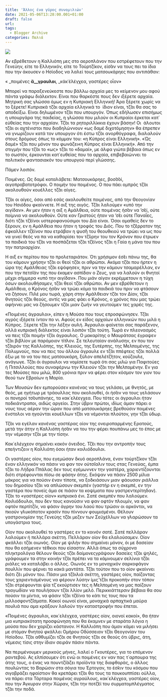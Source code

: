 ```yaml
---
title: 'Άλλος ένα γύρος συνομιλιών'
date: 2021-05-06T13:28:00.001+01:00
draft: false
url: 
tags:
  - Blogger Archive
categories: Παλιά
---
```


[![](https://blogger.googleusercontent.com/img/b/R29vZ2xl/AVvXsEhOWH4EsTEFjkr7GGVI7NfPO1pLp-aYZ-gP_LURnHO1ZvengRyBD0kZ_VGzBB7ukSOnX1V4JCCJ0xgSeGVciMPekV63Cl5KTxWkOube3-YN6n86ivn61i7qvLxAXyFNdQHL7DmDCprgWBQ/s320/Capture+d%25E2%2580%2599e%25CC%2581cran+2021-04-29+a%25CC%2580+21.19.00.png)](https://blogger.googleusercontent.com/img/b/R29vZ2xl/AVvXsEhOWH4EsTEFjkr7GGVI7NfPO1pLp-aYZ-gP_LURnHO1ZvengRyBD0kZ_VGzBB7ukSOnX1V4JCCJ0xgSeGVciMPekV63Cl5KTxWkOube3-YN6n86ivn61i7qvLxAXyFNdQHL7DmDCprgWBQ/s1478/Capture+d%25E2%2580%2599e%25CC%2581cran+2021-04-29+a%25CC%2580+21.19.00.png)

  

Αν εβρέθετουν η Καλλιόπη μες στο αεροπλάνον που εστρέφετουν που την Γενεύην, είτε το Ελληνικόν, είτε το Τούρτζ̆ικον, είσ̆αν να τους πει τα ίδια που την άκουσεν ο Ησίοδος να λαλεί τους ματσουκάρηες που αντιπάθαν:

« _ποιμένες __ἄ__γραυλοι__, _κάκ᾽ἐλέγχεα, γαστέρες οἶον» 

Μπορεί να παραξενεύκεστε που βάλλω αρχαία μες το κείμενον μου αφού πάντα γράφω διάλεκτον. Είναι που θαρκέστε πους δεν ιξέρετε αρχαία. Μητρική σας γλώσσα όμως εν η Κυπριακή Ελληνική! Άρα ξέρετε χωρίς να το ξέρετε! Κυπριακά τζ̆αι αρχαία ελληνικά το  ίδιον είναι, τζ̆αι θα σας το αποδείξω. Είναι δηλωμένον τζ̆αι που υπουργόν. Όπως εδήλωσεν επισήμως η υπουργάρα της παιδείας, η γλώσσα που μιλούν οι Κυπραίοι έρκεται κατ΄ εύθείας που την αρχαίαν. Τζ̆αι τα ρητοριλλίκκια έχουν βάσην! Οι  άλουτοι τζ̆αι οι αχτένιστοι που διαδηλώννουν «ως δαμέ διχοτόμησην» θα έπρεπεν να γνωρίζουν κατά τον υπουργον ότι έστω τζ̆αι ανορθόγραφα, διαλαλούν στους δρόμους όπως το κόμμαν του: «η Κύπρος είναι Ελληνική». «Ώς δαμέ» τζ̆αι που μόνον του φωνάζει«η Κύπρος είναι Ελληνική». Από την στιγμήν που τζ̆αι το «ως» τζ̆αι το «δαμαί», με άλφα γιώτα βέβαια όπως εν το σωστόν, έρκουνται κατ΄ευθείας που τα αρχαία, επιβεβαιώννει το πολιτικόν φαντασιακόν του υπουργού περί γλώσσης. 

Πάμεν λοιπόν.

Ποιμένες. Ως δαμέ καταλάβετε: Ματσουκάρηες, βοσ̆σ̆οί, αιγοπροβατοτρόφοι. Ο ποιμήν του ποιμένος. Ο που πάει ομπρός τζ̆αι ακολουθούν κουέλλες τζ̆αι αίγες.

Τζ̆αι οι αίγες, όσοι από εσάς ακολουθείτε ποιμένας, από την Θεογονίαν του Ησιόδου φκαίννετε. Η αιξ της αιγός. Τζ̆αι λαλούμεν «υπό την αιγίδαν». Αν μεν ήταν η αιξ η Αμάλθεια, ούτε ποιμένας ήσ̆αν να ’σ̆εί, ούτε ποίμνια να ακολουθούν. Ούτε καν Γριστούς ήταν να ’σ̆ει ούτε Παναΐες, διότι τζ̆αι τζ̆είνοι υστεροφανούσιμοι του Δία είναι. Όσοι αμαθείς δεν το ξέρουν, εν η Αμάλθεια που ήταν η τροφός του Διός. Που το τζ̆έρρατον της έφκαλλεν τζ̆είνον που ετράβαν η ψυσ̆ή του θεουθκιού να τρώει να ως που να γινεί θεός να πα να καθαρίσει τον τζ̆ύρην του τον Κρόνον που έτρωεν τα παιδκιά του τζ̆αι να ποσπάζεται τζ̆αι τζ̆είνος τζ̆αι η Γαία η μάνα του που την πατριαρχίαν. 

Η αιξ εν περίτου που το προλεταριάτον. Ότι χρήσιμον έσ̆ει πάνω της, θα του κάμουν χρήσην τζ̆αι οι θεοί τζ̆αι οι αθρώποι. Ακόμα τζ̆αι που ήρτεν η ώρα της Αμάλθειας τζ̆αι εψόφησεν, πριν να την κάμουν τσαμαρέλλαν, εν που την πετσ̆ιάν της που έκαμεν ασπίδαν ο Ζευς, για να λαλούν οι θνητοί μέχρι σήμμερα «υπό την αιγίδαν». Που μιάν αίγαν εκρέμμετουν η τύχη όσων ακολουθήσαμεν, τζ̆αι θεοί τζ̆αι αθρώποι. Αν μεν εβρέθετουν η Αμάλθεια, ο Κρόνος ήσ̆αν να τρώει κόμα τα παιδκιά του πριν να φτάσουν να ζήσουν. Πιλέ μου τωρά, χάρη στην Αμάλθειαν τζ̆αι τον Δίαν, τζ̆αι θνητούς τζ̆αι θεούς, αντίς να μας φάει ο Κρόνος, ο χρόνος που μας τρώει αφήννει μας να ζήσουμεν τζ̆αι μιαν ζωήν να γευτούμεν τες χαρές της.

«Ποιμένες άγραυλοι», είπεν η Μούσα που τους επροσφώνησεν. Τζ̆αι αγρός ιξέρετε ίνταν πο νι. Αφούς εν είδος αρχαίων ελληνικών που μιλά η Κύπρος. Ξέρετε τζ̆αι την λέξην αυλή. Άγραυλοι φαίνεται σας παράξενον, αλλά κυπριακή διάλεκτος είναι λοιπόν τζ̆αι τούτη. Τωρά εν πλεονασμός να πεις τζ̆αι ποιμήν τζ̆αι άγραυλος. Ο μακαρίτης ο Μαυράτσας έγραψεν τζ̆αι βιβλίον με παρόμοιον τίτλον. Σε τελευταίαν ανάλυσην, εν που τον τζ̆αιρόν της Καλλιόπης, της Κλειούς, της Ευτέρπης, της Μελπομένης, της Πολυμνούς, που να πεις του άλλου άγραυλε εν τζ̆αι ππέφτεις τζ̆αι πολλά έξω με το να του πεις ματσουκάρη, ξύλον απελέτζ̆ητον, κούζουλε, ανάγωγε. Τζ̆αι όι άγραυλοι να νομίσετε τωρά ότι σας μιλώ για Παφιτούες ή Πιτσιλλούες που συναφέρνω την Κλειούν τζ̆αι την Μελπομένην. Εν για τες Μούσες που μιλώ, 800 γρόνια πριν να φέρει στον κόσμον τον γιον του θεού των Εβραίων η Μαρία. 

Των Μουσών δεν εμπορούσεν κανένας να τους γελάσει, με θνητός, με θεός, με ηγήτωρ με τράουλλος που ακολουθεί, όι ήσ̆αν να τους γελάσουν οι πονηροί τσ̆ουπάνηες, τα κακ΄ελέεγχεα. Που τότες οι άγραυλοι ήταν ποδκιάντραποι, αιδώς αργείοι. Στην ύβριν πρώτοι, ιδίως άμαν πάρει ο νους τους αέραν την ώραν που από ματσουκάρηες βρεθούσιν ποιμένες ένστολοι να ηγούνται κουέλλων τζ̆αι να νέμονται πλούτον, γην τζ̆αι ύδωρ.

Τζ̆αι να εγέλαν κανένας γαστέρας οίον της ονειροπαρμένης Ερατούς, μετά την άτην η Καλλιόπη ήσ̆αν να του την φέρει πουπάνω μες το έπος με την νέμεσην τζ̆αι με την τίσην.

Κακ΄ελέγχεον σημαίνει κακόν όνειδος. Τζ̆ει που την αντροπήν τους επεήντιζειν η Καλλιόπη όσοι ήταν κοιλιόδουλοι.

Οι γαστέρες οίον, που εγεμώσαν δκυό αεροπλάνα, έναν τούρτζ̆ικον τζ̆αι έναν ελληνικόν να πάσιν να φαν τον ούτσ̆ιαλιν τους στας Γενεύας, έμπα τζ̆αι το Λήδρα Ππάλας δεν τους εγέμωννεν την γαστέρα, χαριεντίζουνται διότι στρέφουνται πίσω σε φάσην άτης. Εκόψαν να πάσιν 2500 μίλια μάκρος για να πούσιν έναν τίποτε, να ξοδκιάσουν μιαν φάουσαν ριάλλια του δημοσίου τζ̆αι να απλώσουν σκεμπέν (γαστήρ εν η σκεμπέ, εν την γαστέρα που πονείς άμα σε πιάσιν τα κοψίματα που γαστρεντερίτηδαν). Τζ̆αι το «γαστέρες οίον» κυπριακά ένι. Σατέ σκεμπέν που λαλούμεν. Κοιλιόδουλοι, που δεν τους κανούσιν να φαν οφτόν πλουμίν, να φαν οφτόν περτίτζ̆ιν, να φάσιν άγρην του λαού που τρώσιν οι αρκόντοι, να πκιούν γλυκόποτον κρασίν που πίννουν φουμισμένοι. Θέλουν γαστρονομίαν της Γενεύης τζ̆αι μεζεν των Σεϋχέλλων να γλαρώσουν τα υπογάστρια τους. 

Οίον που ακολουθεί το γαστέρες εν το κοινόν σατέ. Σατέ πελλάραν λαλούμεν ή πελλάρα σκέττη. Πελλάραν οίον θα ελαλούσαμεν. Οίον φκάλλει τζ̆αι οιωνός. Οίον με ψιλήν που σημαίνει μόνον, όι με δασείαν που θα εσήμενεν τέθκιοι που είσαστιν. Αλλά όπως τα σύχρονα πληκτρολόγια θέλουν θεούς τζ̆αι δαίμονεςγράψουν δασείες τζ̆αι ψηλές, γράφουμεν τα στην κοινήν τζ̆αι πρέπει να τα κάμνουμεν σελίνια τζ̆αι ριάλες να καταλάβει ο άλλος. Οιωνός εν το μοναχικόν σαρκοφάγον πουλλίν που φέρνει τα κακά μαντάτα. Τζ̆αι τούτον που το οίον φκαίννει διότι ζ̆ει μόνον του. Πάσιν μια τζ̆οιλιά σκέττη, γαστέρες οίον, παίζοντας τους χαριεντισμένους να φέρουν λύσην ίμις̆ τζ̆αι προκοπήν στον τόπον τζ̆αι στρέφουνται ψία τζ΄εκούρτισεν τες η Μελπομένη να μας παίζουν τραγωδίαν να πουλήσουν τζ̆αι λλίον μελό. Περικκιάττερσιν βέβαια θα σου πούσιν τα μίντια, να φάσιν τζ̆αι τζ̆είνα το κάτι τις τους που τα μιλλοσφοντζ̆ίσματα. Κακοί οιωνοί είναι, μοναχικά αρπαχτικά μαύρα πουλιά που αμα κράξουν λαλούν την καταστροφήν που έπεται.

«Ποιμένες άγραυλοι, κακ΄ελέγχεα, γαστέρες οίον, οιονοί κακοί», θα ήταν μια κυπριακότατη προσφώνηση που θα έκαμνεν με σταράτα λόγια η μούσα που δεν χαρίζει κάστανον. Η Καλλιόπη που άμαν κάμει να μιλήσει με στόμαν θνητού φκάλλει Ομήρου Οδύσσειαν τζ̆αι Θεογονίαν του Ησίοδου. Τζ̆αι αθθυμίζει τζ̆αι σε θνητούς τζ̆αι σε θεούς ότι ύβρις, άτη, νέμεσις τίσις στην ίδιαν σειράν πάσιν πάντα.

Να περιμένουμεν μερικούς μήνες, λαλεί ο Γκουτέρες, για το επόμενον ραντεβού. Ας ελπίσουμεν ότι ενώ οι ποιμένες εν ναν πας τ΄αρπουρα της άτης τους, ο ένας να πουντζ̆ιάζει προϊόντα της διαφθοράς, ο άλλος πουλώντας το Βαρώσιν στα σόγια του Έρτογαν, το έσ̆κιν του κόσμου που σιγοβράζει ηφαίστιον θα κρεπάρει τζ̆αι θα τους τα πουκουππίσει ούλλα, να πάρει στα Τάρταρα ποιμένας αγραύλους, κακ΄ελέγχεα, γαστέρες οίον, που την Άγκυραν στην Χώραν, τζ̆αι την ποτζ̆εί του συρματομπλέγματος τζ̆αι την ποδά.
